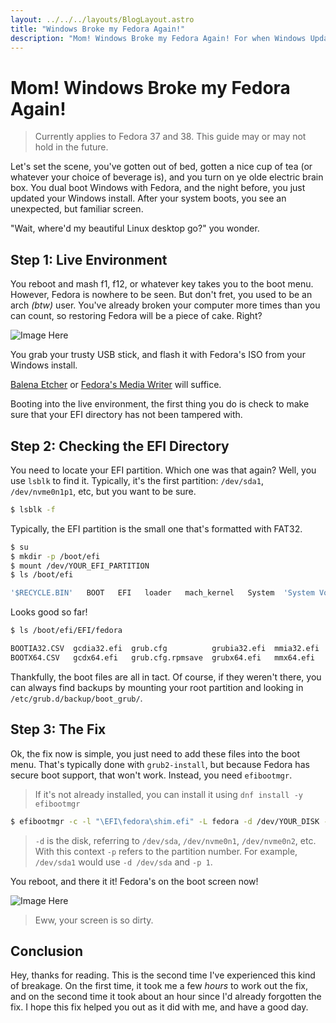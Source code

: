 ```yaml
---
layout: ../../../layouts/BlogLayout.astro
title: "Windows Broke my Fedora Again!"
description: "Mom! Windows Broke my Fedora Again! For when Windows Update breaks Fedora by removing Fedora from the boot menu."
---
```


# Mom! Windows Broke my Fedora Again!

> Currently applies to Fedora 37 and 38.
> This guide may or may not hold in the future.

Let's set the scene, you've gotten out of bed, gotten a nice cup of tea
(or whatever your choice of beverage is), and you turn on ye olde electric
brain box.
You dual boot Windows with Fedora, and the night before, you just updated your
Windows install.
After your system boots, you see an unexpected, but familiar screen.

"Wait, where'd my beautiful Linux desktop go?" you wonder.

## Step 1: Live Environment

You reboot and mash f1, f12, or whatever key takes you to the boot menu.
However, Fedora is nowhere to be seen.
But don't fret, you used to be an arch *(btw)* user.
You've already broken your computer more times than you can count, so restoring
Fedora will be a piece of cake.
Right?

![Image Here](/blog/tutorials/windows_fedora/0.jpeg)

You grab your trusty USB stick, and flash it with Fedora's ISO from your Windows install.

[Balena Etcher](https://etcher.balena.io/) or [Fedora's Media Writer](https://fedoraproject.org/workstation/download/) will suffice.

Booting into the live environment, the first thing you do is check to make sure that
your EFI directory has not been tampered with.

## Step 2: Checking the EFI Directory

You need to locate your EFI partition.
Which one was that again?
Well, you use `lsblk` to find it.
Typically, it's the first partition: `/dev/sda1`, `/dev/nvme0n1p1`, etc, but you
want to be sure.

```bash
$ lsblk -f
```

Typically, the EFI partition is the small one that's formatted with FAT32.

```bash
$ su
$ mkdir -p /boot/efi
$ mount /dev/YOUR_EFI_PARTITION
$ ls /boot/efi
```

```bash
'$RECYCLE.BIN'   BOOT   EFI   loader   mach_kernel   System  'System Volume Information'
```

Looks good so far!

```bash
$ ls /boot/efi/EFI/fedora
```

```bash
BOOTIA32.CSV  gcdia32.efi  grub.cfg          grubia32.efi  mmia32.efi  shim.efi      shimx64.efi
BOOTX64.CSV   gcdx64.efi   grub.cfg.rpmsave  grubx64.efi   mmx64.efi   shimia32.efi  themes
```

Thankfully, the boot files are all in tact.
Of course, if they weren't there, you can always find backups by mounting your
root partition and looking in `/etc/grub.d/backup/boot_grub/`.

## Step 3: The Fix

Ok, the fix now is simple, you just need to add these files into the boot menu.
That's typically done with `grub2-install`, but because Fedora has secure boot support,
that won't work.
Instead, you need `efibootmgr`.

> If it's not already installed, you can install it using `dnf install -y efibootmgr`

```bash
$ efibootmgr -c -l "\EFI\fedora\shim.efi" -L fedora -d /dev/YOUR_DISK -p YOUR_PARTITION_NUMBER
```

> `-d` is the disk, referring to `/dev/sda`, `/dev/nvme0n1`, `/dev/nvme0n2`, etc.
> With this context `-p` refers to the partition number.
> For example, `/dev/sda1` would use `-d /dev/sda` and `-p 1`.

You reboot, and there it it!
Fedora's on the boot screen now!

![Image Here](/blog/tutorials/windows_fedora/1.jpeg)

> Eww, your screen is so dirty.

## Conclusion

Hey, thanks for reading.
This is the second time I've experienced this kind of breakage.
On the first time, it took me a few *hours* to work out the fix, and on the second
time it took about an hour since I'd already forgotten the fix.
I hope this fix helped you out as it did with me, and have a good day.
